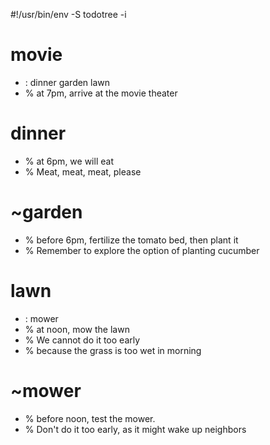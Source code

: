 #!/usr/bin/env -S todotree -i

# movie
- : dinner garden lawn
- % at 7pm, arrive at the movie theater

# dinner
- % at 6pm, we will eat
- % Meat, meat, meat, please

# ~garden
- % before 6pm, fertilize the tomato bed, then plant it
- % Remember to explore the option of planting cucumber

# lawn
- : mower
- % at noon, mow the lawn
- % We cannot do it too early
- % because the grass is too wet in morning

# ~mower
- % before noon, test the mower.
- % Don't do it too early, as it might wake up neighbors

